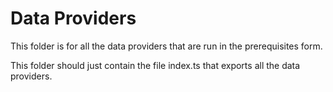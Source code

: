 # Data Providers

This folder is for all the data providers that are run in the prerequisites form.

This folder should just contain the file index.ts that exports all the data providers.
